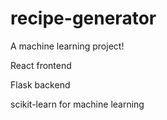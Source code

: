 # recipe-generator
A machine learning project!

React frontend

Flask backend

scikit-learn for machine learning

